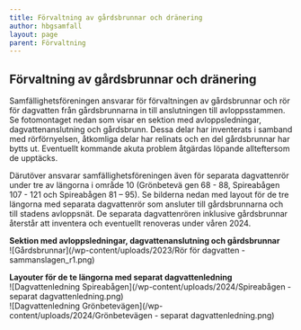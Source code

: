 ```yaml
---
title: Förvaltning av gårdsbrunnar och dränering
author: hbgsamfall
layout: page
parent: Förvaltning
---
```


## Förvaltning av gårdsbrunnar och dränering  

Samfällighetsföreningen ansvarar för förvaltningen av gårdsbrunnar och rör för dagvatten från gårdsbrunnarna in till anslutningen till avloppsstammen. Se fotomontaget nedan som visar en sektion med avloppsledningar, dagvattenanslutning och gårdsbrunn. Dessa delar har inventerats i samband med rörförnyelsen, åtkomliga delar har relinats och en del gårdsbrunnar har bytts ut. Eventuellt kommande akuta problem åtgärdas löpande allteftersom de upptäcks.  

Därutöver ansvarar samfällighetsföreningen även för separata dagvattenrör under tre av längorna i område 10 (Grönbetevä  gen 68 - 88, Spireabågen 107 - 121 och Spireabågen 81 – 95). Se bilderna nedan med layout för de tre längorna med separata dagvattenrör som ansluter till gårdsbrunnarna och till stadens avloppsnät.
De separata dagvattenrören inklusive gårdsbrunnar återstår att inventera och eventuellt renoveras under våren 2024.

**Sektion med avloppsledningar, dagvattenanslutning och gårdsbrunnar**   
![Gårdsbrunnar](/wp-content/uploads/2023/Rör för dagvatten - sammanslagen_r1.png)  

**Layouter för de te längorna med separat dagvattenledning**  
![Dagvattenledning Spireabågen](/wp-content/uploads/2024/Spireabågen - separat dagvattenledning.png)  
![Dagvattenledning Grönbetevägen](/wp-content/uploads/2024/Grönbetevägen - separat dagvattenledning.png)  

